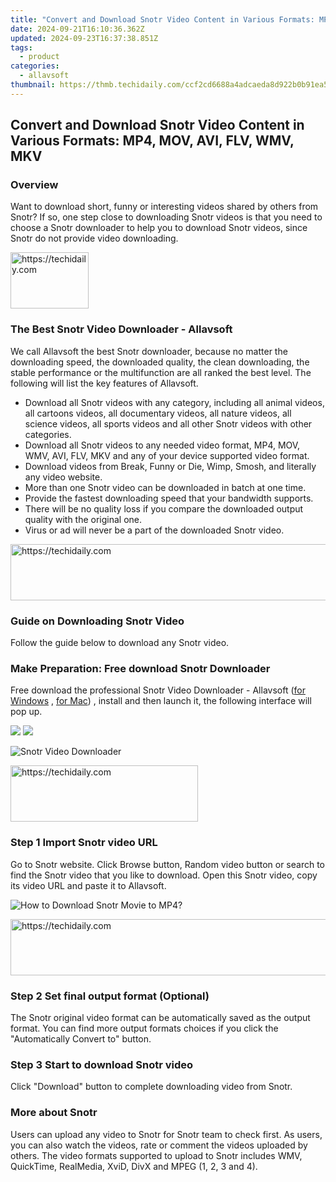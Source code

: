 ```yaml
---
title: "Convert and Download Snotr Video Content in Various Formats: MP4, MOV, AVI, FLV, WMV, MKV"
date: 2024-09-21T16:10:36.362Z
updated: 2024-09-23T16:37:38.851Z
tags:
  - product
categories:
  - allavsoft
thumbnail: https://thmb.techidaily.com/ccf2cd6688a4adcaeda8d922b0b91ea561ec3cf2936a8b4a71d20d4455d103fb.jpg
---
```


## Convert and Download Snotr Video Content in Various Formats: MP4, MOV, AVI, FLV, WMV, MKV

### Overview

Want to download short, funny or interesting videos shared by others from Snotr? If so, one step close to downloading Snotr videos is that you need to choose a Snotr downloader to help you to download Snotr videos, since Snotr do not provide video downloading.

<!-- affiliate ads begin -->
<a href="https://aligracehair.sjv.io/c/5597632/2135395/19272" target="_top" id="2135395">
  <img src="//a.impactradius-go.com/display-ad/19272-2135395" border="0" alt="https://techidaily.com" width="125" height="90"/>
</a>
<img height="0" width="0" src="https://aligracehair.sjv.io/i/5597632/2135395/19272" style="position:absolute;visibility:hidden;" border="0" />
<!-- affiliate ads end -->

### The Best Snotr Video Downloader - Allavsoft

We call Allavsoft the best Snotr downloader, because no matter the downloading speed, the downloaded quality, the clean downloading, the stable performance or the multifunction are all ranked the best level. The following will list the key features of Allavsoft.

* Download all Snotr videos with any category, including all animal videos, all cartoons videos, all documentary videos, all nature videos, all science videos, all sports videos and all other Snotr videos with other categories.
* Download all Snotr videos to any needed video format, MP4, MOV, WMV, AVI, FLV, MKV and any of your device supported video format.
* Download videos from Break, Funny or Die, Wimp, Smosh, and literally any video website.
* More than one Snotr video can be downloaded in batch at one time.
* Provide the fastest downloading speed that your bandwidth supports.
* There will be no quality loss if you compare the downloaded output quality with the original one.
* Virus or ad will never be a part of the downloaded Snotr video.

<!-- affiliate ads begin -->
<a href="https://appsumo.8odi.net/c/5597632/2037335/7443" target="_top" id="2037335">
  <img src="//a.impactradius-go.com/display-ad/7443-2037335" border="0" alt="https://techidaily.com" width="728" height="90"/>
</a>
<img height="0" width="0" src="https://appsumo.8odi.net/i/5597632/2037335/7443" style="position:absolute;visibility:hidden;" border="0" />
<!-- affiliate ads end -->

### Guide on Downloading Snotr Video

Follow the guide below to download any Snotr video.

### Make Preparation: Free download Snotr Downloader

Free download the professional Snotr Video Downloader - Allavsoft ([for Windows](https://tools.techidaily.com/allavsoft/products/) , [for Mac](https://tools.techidaily.com/allavsoft/products/)) , install and then launch it, the following interface will pop up.

[![](https://www.allavsoft.com/how-to/../images/how-to/free-download-win.jpg)](https://tools.techidaily.com/allavsoft/products/) [![](https://www.allavsoft.com/how-to/../images/how-to/free-download-mac.jpg)](https://tools.techidaily.com/allavsoft/products/)

![Snotr Video Downloader](https://www.allavsoft.com/how-to/../images/allavsoft/screen-shot-600.jpg)

<!-- affiliate ads begin -->
<a href="https://aligracehair.sjv.io/c/5597632/2016143/19272" target="_top" id="2016143">
  <img src="//a.impactradius-go.com/display-ad/19272-2016143" border="0" alt="https://techidaily.com" width="300" height="90"/>
</a>
<img height="0" width="0" src="https://aligracehair.sjv.io/i/5597632/2016143/19272" style="position:absolute;visibility:hidden;" border="0" />
<!-- affiliate ads end -->

### Step 1 Import Snotr video URL

Go to Snotr website. Click Browse button, Random video button or search to find the Snotr video that you like to download. Open this Snotr video, copy its video URL and paste it to Allavsoft.

![How to Download Snotr Movie to MP4?](https://www.allavsoft.com/how-to/../images/how-to/download-rtmp-video/download-rtmp-video.jpg)

<!-- affiliate ads begin -->
<a href="https://appsumo.8odi.net/c/5597632/2087409/7443" target="_top" id="2087409">
  <img src="//a.impactradius-go.com/display-ad/7443-2087409" border="0" alt="https://techidaily.com" width="728" height="90"/>
</a>
<img height="0" width="0" src="https://appsumo.8odi.net/i/5597632/2087409/7443" style="position:absolute;visibility:hidden;" border="0" />
<!-- affiliate ads end -->

### Step 2 Set final output format (Optional)

The Snotr original video format can be automatically saved as the output format. You can find more output formats choices if you click the "Automatically Convert to" button.

### Step 3 Start to download Snotr video

Click "Download" button to complete downloading video from Snotr.

### More about Snotr

Users can upload any video to Snotr for Snotr team to check first. As users, you can also watch the videos, rate or comment the videos uploaded by others. The video formats supported to upload to Snotr includes WMV, QuickTime, RealMedia, XviD, DivX and MPEG (1, 2, 3 and 4).

<ins class="adsbygoogle"
     style="display:block"
     data-ad-format="autorelaxed"
     data-ad-client="ca-pub-7571918770474297"
     data-ad-slot="1223367746"></ins>

<ins class="adsbygoogle"
     style="display:block"
     data-ad-client="ca-pub-7571918770474297"
     data-ad-slot="8358498916"
     data-ad-format="auto"
     data-full-width-responsive="true"></ins>



